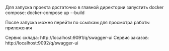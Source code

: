 Для запуска проекта достаточно в главной директории запустить docker compose:
docker-compose up --build

После запуска можно перейти по ссылкам для просмотра работы приложения

Сервис склада: http://localhost:9091/q/swagger-ui
Сервис заказов: http://localhost:9092/q/swagger-ui
